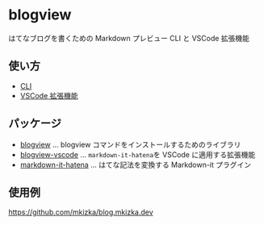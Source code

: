 # blogview

はてなブログを書くための Markdown プレビュー CLI と VSCode 拡張機能

## 使い方

- [CLI](packages/blogview#readme)
- [VSCode 拡張機能](https://marketplace.visualstudio.com/items?itemName=mkizka.blogview-vscode)

## パッケージ

- [blogview](packages/blogview) ... blogview コマンドをインストールするためのライブラリ
- [blogview-vscode](packages/blogview-vscode) ... `markdown-it-hatena`を VSCode に適用する拡張機能
- [markdown-it-hatena](packages/markdown-it-hatena) ... はてな記法を変換する Markdown-it プラグイン

## 使用例

https://github.com/mkizka/blog.mkizka.dev
